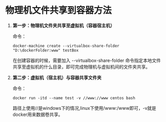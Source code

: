 # 物理机文件共享到容器方法

1. **第一步：物理机文件夹共享至虚拟机（容器宿主机）**
    
   命令：
            
       docker-machine create --virtualbox-share-folder "D:\dockerFolder:www" testBox 
       
   在创建容器的时候，需要加入 --virtualbox-share-folder 命令指定本地文件共享至虚拟机的什么目录，即可完成物理机与虚拟机间的文件夹共享。
       
2. **第二步：虚拟机（宿主机）与容器共享文件夹**
    
   命令：
        
       docker run -itd --name test -v //www://www centos bash
            
   路径上使用//是windows下的情况,linux下使用/www:/www即可，-v就是docker用来数据卷共享。
        

            
    